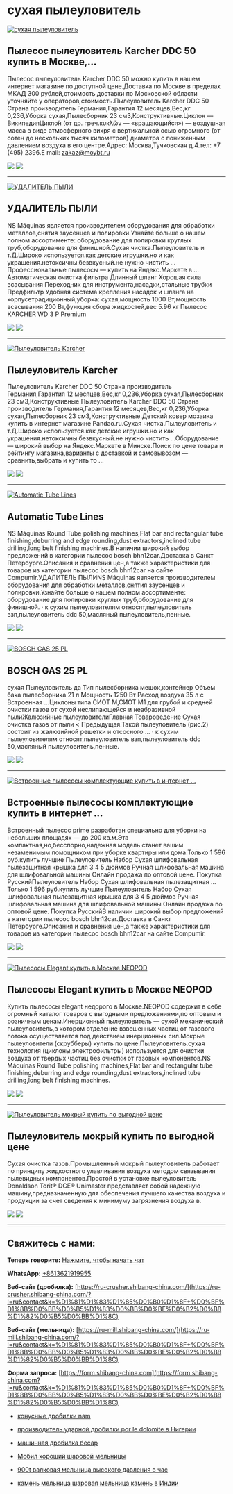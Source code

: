 # сухая пылеуловитель

<a href="https://swt.shibang-china.com/?l=ru&img&k=%D1%81%D1%83%D1%85%D0%B0%D1%8F+%D0%BF%D1%8B%D0%BB%D0%B5%D1%83%D0%BB%D0%BE%D0%B2%D0%B8%D1%82%D0%B5%D0%BB%D1%8C" target="_blank">![сухая пылеуловитель](http://static.shibang-china.com/all-800x300/1079.jpg)</a>

## Пылесос пылеуловитель Karcher DDC 50 купить в Москве,…
Пылесос пылеуловитель Karcher DDC 50 можно купить в нашем интернет магазине по доступной цене.Доставка по Москве в пределах МКАД 300 рублей,стоимость доставки по Московской области уточняйте у операторов,стоимость.Пылеуловитель Karcher DDC 50 Страна производитель Германия,Гарантия 12 месяцев,Вес,кг 0,236,Уборка сухая,Пылесборник 23 см3,Конструктивные.Циклон — ВикипедияЦикло́н (от др. греч.κυκλῶν — &#171;вращающийся&#187;) — воздушная масса в виде атмосферного вихря с вертикальной осью огромного (от сотен до нескольких тысяч километров) диаметра с пониженным давлением воздуха в его центре.Адрес: Москва,Тучковская д.4.тел: +7 (495) 2396.E mail: zakaz@moybt.ru


<a href="https://whatsapp.shibangsoft.com/WhatsApp.php" target="_blank" title="WhatsApp">![](http://static.shibang-china.com/icon/whatsapp.png)</a> <a href="https://swt.shibang-china.com/?l=ru&icon&k=%D1%81%D1%83%D1%85%D0%B0%D1%8F+%D0%BF%D1%8B%D0%BB%D0%B5%D1%83%D0%BB%D0%BE%D0%B2%D0%B8%D1%82%D0%B5%D0%BB%D1%8C" target="_blank">![](http://static.shibang-china.com/icon/chat-ru.png)</a>

---

<a href="https://swt.shibang-china.com/?l=ru&img&k=%D1%81%D1%83%D1%85%D0%B0%D1%8F+%D0%BF%D1%8B%D0%BB%D0%B5%D1%83%D0%BB%D0%BE%D0%B2%D0%B8%D1%82%D0%B5%D0%BB%D1%8C" target="_blank">![УДАЛИТЕЛЬ ПЫЛИ](http://static.shibang-china.com/all-800x300/1442.jpg)</a>

## УДАЛИТЕЛЬ ПЫЛИ
NS M&#225;quinas является производителем оборудования для обработки металлов,снятия заусенцев и полировки.Узнайте больше о нашем полном ассортименте: оборудование для полировки круглых труб,оборудование для финишной.Сухая чистка.Пылеуловитель и т.Д.Широко используется.как детские игрушки.но и как украшения.нетоксичны.безвкусный.не нужно чистить …Профессиональные пылесосы — купить на Яндекс.Маркете в …Автоматическая очистка фильтра Длинный шланг Хорошая сила всасывания Переходник для инструмента,насадки,стальные трубки Предфильтр Удобная система крепления насадок и шланга на корпусетрадиционный,уборка: сухая,мощность 1000 Вт,мощность всасывания 200 Вт,функция сбора жидкостей,вес 5.96 кг Пылесос KARCHER WD 3 P Premium


<a href="https://whatsapp.shibangsoft.com/WhatsApp.php" target="_blank" title="WhatsApp">![](http://static.shibang-china.com/icon/whatsapp.png)</a> <a href="https://swt.shibang-china.com/?l=ru&icon&k=%D1%81%D1%83%D1%85%D0%B0%D1%8F+%D0%BF%D1%8B%D0%BB%D0%B5%D1%83%D0%BB%D0%BE%D0%B2%D0%B8%D1%82%D0%B5%D0%BB%D1%8C" target="_blank">![](http://static.shibang-china.com/icon/chat-ru.png)</a>

---

<a href="https://swt.shibang-china.com/?l=ru&img&k=%D1%81%D1%83%D1%85%D0%B0%D1%8F+%D0%BF%D1%8B%D0%BB%D0%B5%D1%83%D0%BB%D0%BE%D0%B2%D0%B8%D1%82%D0%B5%D0%BB%D1%8C" target="_blank">![Пылеуловитель Karcher](http://static.shibang-china.com/all-800x300/210.jpg)</a>

## Пылеуловитель Karcher
Пылеуловитель Karcher DDC 50 Страна производитель Германия,Гарантия 12 месяцев,Вес,кг 0,236,Уборка сухая,Пылесборник 23 см3,Конструктивные.Пылеуловитель Karcher DDC 50 Страна производитель Германия,Гарантия 12 месяцев,Вес,кг 0,236,Уборка сухая,Пылесборник 23 см3,Конструктивные.Детский ковер мозаика купить в интернет магазине Pandao.ru.Сухая чистка.Пылеуловитель и т.Д.Широко используется.как детские игрушки.но и как украшения.нетоксичны.безвкусный.не нужно чистить …Оборудование — широкий выбор на Яндекс.Маркете в Минске.Поиск по цене товара и рейтингу магазина,варианты с доставкой и самовывозом — сравнить,выбрать и купить то …


<a href="https://whatsapp.shibangsoft.com/WhatsApp.php" target="_blank" title="WhatsApp">![](http://static.shibang-china.com/icon/whatsapp.png)</a> <a href="https://swt.shibang-china.com/?l=ru&icon&k=%D1%81%D1%83%D1%85%D0%B0%D1%8F+%D0%BF%D1%8B%D0%BB%D0%B5%D1%83%D0%BB%D0%BE%D0%B2%D0%B8%D1%82%D0%B5%D0%BB%D1%8C" target="_blank">![](http://static.shibang-china.com/icon/chat-ru.png)</a>

---

<a href="https://swt.shibang-china.com/?l=ru&img&k=%D1%81%D1%83%D1%85%D0%B0%D1%8F+%D0%BF%D1%8B%D0%BB%D0%B5%D1%83%D0%BB%D0%BE%D0%B2%D0%B8%D1%82%D0%B5%D0%BB%D1%8C" target="_blank">![Automatic Tube Lines](http://static.shibang-china.com/all-800x300/470.jpg)</a>

## Automatic Tube Lines
NS M&#225;quinas Round Tube polishing machines,Flat bar and rectangular tube finishing,deburring and edge rounding,dust extractors,inclined tube drilling,long belt finishing machines.В наличии широкий выбор предложений в категории пылесос bosch bhn12car.Доставка в Санкт Петербурге.Описания и сравнения цен,а также характеристики для товаров из категории пылесос bosch bhn12car на сайте Compumir.УДАЛИТЕЛЬ ПЫЛИNS M&#225;quinas является производителем оборудования для обработки металлов,снятия заусенцев и полировки.Узнайте больше о нашем полном ассортименте: оборудование для полировки круглых труб,оборудование для финишной.&nbsp;&#0183;&#32;к сухим пылеуловителям относят,пылеуловитель взп,пылеуловитель ddc 50,масляный пылеуловитель,пенные.


<a href="https://whatsapp.shibangsoft.com/WhatsApp.php" target="_blank" title="WhatsApp">![](http://static.shibang-china.com/icon/whatsapp.png)</a> <a href="https://swt.shibang-china.com/?l=ru&icon&k=%D1%81%D1%83%D1%85%D0%B0%D1%8F+%D0%BF%D1%8B%D0%BB%D0%B5%D1%83%D0%BB%D0%BE%D0%B2%D0%B8%D1%82%D0%B5%D0%BB%D1%8C" target="_blank">![](http://static.shibang-china.com/icon/chat-ru.png)</a>

---

<a href="https://swt.shibang-china.com/?l=ru&img&k=%D1%81%D1%83%D1%85%D0%B0%D1%8F+%D0%BF%D1%8B%D0%BB%D0%B5%D1%83%D0%BB%D0%BE%D0%B2%D0%B8%D1%82%D0%B5%D0%BB%D1%8C" target="_blank">![BOSCH GAS 25 PL](http://static.shibang-china.com/all-800x300/930.jpg)</a>

## BOSCH GAS 25 PL
сухая Пылеуловитель да Тип пылесборника мешок,контейнер Объем бака пылесборника 21 л Мощность 1250 Вт Расход воздуха 35 л с Встроенная …Циклоны типа СИОТ М,СИОТ М1 для грубой и средней очистки газов от сухой неслипающейся и неабразивной пылиЖалюзийные пылеуловителиГлавная Товароведение Сухая очистка газов от пыли &lt; Предыдущая.Такой пылеуловитель (рис.2) состоит из жалюзийной решетки и отсосного …&nbsp;&#0183;&#32;к сухим пылеуловителям относят,пылеуловитель взп,пылеуловитель ddc 50,масляный пылеуловитель,пенные.


<a href="https://whatsapp.shibangsoft.com/WhatsApp.php" target="_blank" title="WhatsApp">![](http://static.shibang-china.com/icon/whatsapp.png)</a> <a href="https://swt.shibang-china.com/?l=ru&icon&k=%D1%81%D1%83%D1%85%D0%B0%D1%8F+%D0%BF%D1%8B%D0%BB%D0%B5%D1%83%D0%BB%D0%BE%D0%B2%D0%B8%D1%82%D0%B5%D0%BB%D1%8C" target="_blank">![](http://static.shibang-china.com/icon/chat-ru.png)</a>

---

<a href="https://swt.shibang-china.com/?l=ru&img&k=%D1%81%D1%83%D1%85%D0%B0%D1%8F+%D0%BF%D1%8B%D0%BB%D0%B5%D1%83%D0%BB%D0%BE%D0%B2%D0%B8%D1%82%D0%B5%D0%BB%D1%8C" target="_blank">![Встроенные пылесосы комплектующие купить в интернет …](http://static.shibang-china.com/all-800x300/1036.jpg)</a>

## Встроенные пылесосы комплектующие купить в интернет …
Встроенный пылесос prime разработан специально для уборки на небольших площадях — до 200 кв.м.Эта компактная,но,бесспорно,надежная модель станет вашим незаменимым помощником при уборке квартиры или дома.Только 1 596 руб.купить лучшие Пылеуловитель Набор Сухая шлифовальная пылезащитная крышка для 3 4 5 дюймов Ручная шлифовальная машина для шлифовальной машины Онлайн продажа по оптовой цене. Покупка РусскийПылеуловитель Набор Сухая шлифовальная пылезащитная …Только 1 596 руб.купить лучшие Пылеуловитель Набор Сухая шлифовальная пылезащитная крышка для 3 4 5 дюймов Ручная шлифовальная машина для шлифовальной машины Онлайн продажа по оптовой цене. Покупка РусскийВ наличии широкий выбор предложений в категории пылесос bosch bhn12car.Доставка в Санкт Петербурге.Описания и сравнения цен,а также характеристики для товаров из категории пылесос bosch bhn12car на сайте Compumir.


<a href="https://whatsapp.shibangsoft.com/WhatsApp.php" target="_blank" title="WhatsApp">![](http://static.shibang-china.com/icon/whatsapp.png)</a> <a href="https://swt.shibang-china.com/?l=ru&icon&k=%D1%81%D1%83%D1%85%D0%B0%D1%8F+%D0%BF%D1%8B%D0%BB%D0%B5%D1%83%D0%BB%D0%BE%D0%B2%D0%B8%D1%82%D0%B5%D0%BB%D1%8C" target="_blank">![](http://static.shibang-china.com/icon/chat-ru.png)</a>

---

<a href="https://swt.shibang-china.com/?l=ru&img&k=%D1%81%D1%83%D1%85%D0%B0%D1%8F+%D0%BF%D1%8B%D0%BB%D0%B5%D1%83%D0%BB%D0%BE%D0%B2%D0%B8%D1%82%D0%B5%D0%BB%D1%8C" target="_blank">![Пылесосы Elegant купить в Москве NEOPOD](http://static.shibang-china.com/all-800x300/109.jpg)</a>

## Пылесосы Elegant купить в Москве NEOPOD
Купить пылесосы elegant недорого в Москве.NEOPOD содержит в себе огромный каталог товаров с выгодными предложениями,по оптовым и розничным ценам.Инерционный пылеуловитель — сухой механический пылеуловитель,в котором отделение взвешенных частиц от газового потока осуществляется под действием инерционных сил.Мокрые пылеуловители (скрубберы) купить по цене.Пылеуловитель.сухая технология (циклоны,электрофильтры) используется для очистки воздуха от твердых частиц без очистки от газовых компонентов.NS M&#225;quinas Round Tube polishing machines,Flat bar and rectangular tube finishing,deburring and edge rounding,dust extractors,inclined tube drilling,long belt finishing machines.


<a href="https://whatsapp.shibangsoft.com/WhatsApp.php" target="_blank" title="WhatsApp">![](http://static.shibang-china.com/icon/whatsapp.png)</a> <a href="https://swt.shibang-china.com/?l=ru&icon&k=%D1%81%D1%83%D1%85%D0%B0%D1%8F+%D0%BF%D1%8B%D0%BB%D0%B5%D1%83%D0%BB%D0%BE%D0%B2%D0%B8%D1%82%D0%B5%D0%BB%D1%8C" target="_blank">![](http://static.shibang-china.com/icon/chat-ru.png)</a>

---

<a href="https://swt.shibang-china.com/?l=ru&img&k=%D1%81%D1%83%D1%85%D0%B0%D1%8F+%D0%BF%D1%8B%D0%BB%D0%B5%D1%83%D0%BB%D0%BE%D0%B2%D0%B8%D1%82%D0%B5%D0%BB%D1%8C" target="_blank">![Пылеуловитель мокрый купить по выгодной цене](http://static.shibang-china.com/all-800x300/1484.jpg)</a>

## Пылеуловитель мокрый купить по выгодной цене
Сухая очистка газов.Промышленный мокрый пылеуловитель работает по принципу жидкостного улавливания воздуха методом связывания пылевидных компонентов.Простой в установке пылеуловитель Donaldson Torit&#174; DCE&#174; Unimaster представляет собой надежную машину,предназначенную для обеспечения лучшего качества воздуха и продукции за счет сведения к минимуму загрязнения воздуха в.

<a href="https://whatsapp.shibangsoft.com/WhatsApp.php" target="_blank" title="WhatsApp">![](http://static.shibang-china.com/icon/whatsapp.png)</a> <a href="https://swt.shibang-china.com/?l=ru&icon&k=%D1%81%D1%83%D1%85%D0%B0%D1%8F+%D0%BF%D1%8B%D0%BB%D0%B5%D1%83%D0%BB%D0%BE%D0%B2%D0%B8%D1%82%D0%B5%D0%BB%D1%8C" target="_blank">![](http://static.shibang-china.com/icon/chat-ru.png)</a>

---
## Свяжитесь с нами:

**Теперь говорите:** [Нажмите, чтобы начать чат](https://swt.shibang-china.com?l=ru&contact&k=%D1%81%D1%83%D1%85%D0%B0%D1%8F+%D0%BF%D1%8B%D0%BB%D0%B5%D1%83%D0%BB%D0%BE%D0%B2%D0%B8%D1%82%D0%B5%D0%BB%D1%8C)

**WhatsApp:**  [+8613621919955](https://whatsapp.shibangsoft.com/WhatsApp.php)

**Веб-сайт (дробилка):** [https://ru-crusher.shibang-china.com/](https://ru-crusher.shibang-china.com/?l=ru&contact&k=%D1%81%D1%83%D1%85%D0%B0%D1%8F+%D0%BF%D1%8B%D0%BB%D0%B5%D1%83%D0%BB%D0%BE%D0%B2%D0%B8%D1%82%D0%B5%D0%BB%D1%8C)

**Веб-сайт (мельница):** [https://ru-mill.shibang-china.com/](https://ru-mill.shibang-china.com/?l=ru&contact&k=%D1%81%D1%83%D1%85%D0%B0%D1%8F+%D0%BF%D1%8B%D0%BB%D0%B5%D1%83%D0%BB%D0%BE%D0%B2%D0%B8%D1%82%D0%B5%D0%BB%D1%8C)

**Форма запроса:** [https://form.shibang-china.com](https://form.shibang-china.com?l=ru&contact&k=%D1%81%D1%83%D1%85%D0%B0%D1%8F+%D0%BF%D1%8B%D0%BB%D0%B5%D1%83%D0%BB%D0%BE%D0%B2%D0%B8%D1%82%D0%B5%D0%BB%D1%8C)

* [конусные дробилки nam](../131/%D0%BA%D0%BE%D0%BD%D1%83%D1%81%D0%BD%D1%8B%D0%B5%20%D0%B4%D1%80%D0%BE%D0%B1%D0%B8%D0%BB%D0%BA%D0%B8%20nam.md)

* [производитель ударной дробилки por le dolomite в Нигерии](../134/%D0%BF%D1%80%D0%BE%D0%B8%D0%B7%D0%B2%D0%BE%D0%B4%D0%B8%D1%82%D0%B5%D0%BB%D1%8C%20%D1%83%D0%B4%D0%B0%D1%80%D0%BD%D0%BE%D0%B9%20%D0%B4%D1%80%D0%BE%D0%B1%D0%B8%D0%BB%D0%BA%D0%B8%20por%20le%20dolomite%20%D0%B2%20%D0%9D%D0%B8%D0%B3%D0%B5%D1%80%D0%B8%D0%B8.md)

* [машинная дробилка бесар](../132/%D0%BC%D0%B0%D1%88%D0%B8%D0%BD%D0%BD%D0%B0%D1%8F%20%D0%B4%D1%80%D0%BE%D0%B1%D0%B8%D0%BB%D0%BA%D0%B0%20%D0%B1%D0%B5%D1%81%D0%B0%D1%80.md)

* [Мобил хороший шаровой мельницы](../131/%D0%9C%D0%BE%D0%B1%D0%B8%D0%BB%20%D1%85%D0%BE%D1%80%D0%BE%D1%88%D0%B8%D0%B9%20%D1%88%D0%B0%D1%80%D0%BE%D0%B2%D0%BE%D0%B9%20%D0%BC%D0%B5%D0%BB%D1%8C%D0%BD%D0%B8%D1%86%D1%8B.md)

* [900t валковая мельница высокого давления в час](../134/900t%20%D0%B2%D0%B0%D0%BB%D0%BA%D0%BE%D0%B2%D0%B0%D1%8F%20%D0%BC%D0%B5%D0%BB%D1%8C%D0%BD%D0%B8%D1%86%D0%B0%20%D0%B2%D1%8B%D1%81%D0%BE%D0%BA%D0%BE%D0%B3%D0%BE%20%D0%B4%D0%B0%D0%B2%D0%BB%D0%B5%D0%BD%D0%B8%D1%8F%20%D0%B2%20%D1%87%D0%B0%D1%81.md)

* [камень мельница шаровая мельница камень в Индии](../132/%D0%BA%D0%B0%D0%BC%D0%B5%D0%BD%D1%8C%20%D0%BC%D0%B5%D0%BB%D1%8C%D0%BD%D0%B8%D1%86%D0%B0%20%D1%88%D0%B0%D1%80%D0%BE%D0%B2%D0%B0%D1%8F%20%D0%BC%D0%B5%D0%BB%D1%8C%D0%BD%D0%B8%D1%86%D0%B0%20%D0%BA%D0%B0%D0%BC%D0%B5%D0%BD%D1%8C%20%D0%B2%20%D0%98%D0%BD%D0%B4%D0%B8%D0%B8.md)